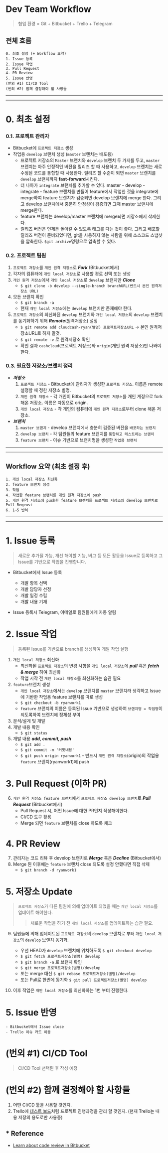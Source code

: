 # Dev Team Workflow
>협업 환경 = Git + Bitbucket + Trello + Telegram
## 전체 흐름
  ~~~
  0. 최초 설정 (+ Workflow 요약)
  1. Issue 등록
  2. Issue 작업
  3. Pull Request
  4. PR Review
  5. Issue 반영
  (번외 #1) CI/CD Tool
  (번외 #2) 함께 결정해야 할 사항들
  ~~~
-----------------------------------
-----------------------------------  
# 0. 최초 설정
### 0.1. 프로젝트 관리자
- Bitbucket에 `프로젝트 저장소` 생성
- 작업용 `develop` 브랜치 생성 (`master` 브랜치는 배포용)
  - 프로젝트 저장소의 `Master` 브랜치와 `develop` 브랜치 두 가지를 두고, `master` 브랜치는 아주 안정적인 버전을 릴리즈 할 때 사용하고, `develop` 브랜치는 새로 수정된 코드를 통합할 때 사용한다. 릴리즈 할 수준이 되면 `master` 브랜치를 `develop` 브랜치까지 **fast-forward**시킨다.
  - 더 나아가 `integrate` 브랜치를 추가할 수 있다. master - develop - integrate - feature 브랜치를 만들어 feature에서 작업한 것을 integrate에 merge하여 feature 브랜치가 검증되면 develop 브랜치에 merge 한다. 그리고 develop 브랜치에서 충분히 안정성이 검증되면 그때 master 브랜치에 merge한다.
  - feature 브랜치는 develop/master 브랜치에 merge되면 저장소에서 삭제한다.
  - 릴리즈 버전은 언제든 돌아갈 수 있도록 태그를 다는 것이 좋다. 그리고 배포할 릴리즈 버전이 준비되었다면, git을 사용하지 않는 사람을 위해 소스코드 스냅샷을 압축한다. `$git archive`명령으로 압축할 수 있다.

### 0.2. 프로젝트 팀원
1. `프로젝트 저장소`를 `개인 원격 저장소`로 ***Fork*** (Bitbucket에서)
2. 각자의 컴퓨터에 `개인 local 저장소`로 사용할 경로 선택 또는 생성
3. `개인 원격 저장소`에서 `개인 local 저장소`로 `develop` 브랜치만 ***Clone***
    - `$ git clone -b develop --single-branch branchURL(반드시 본인 원격저장소 URL)`
4. 모든 브랜치 확인
    - `$ git branch -a`
    - 현재 `개인 local 저장소`에는 `develop` 브랜치만 존재해야 한다. 
5. `프로젝트 저장소`의 최신화된 `develop` 브랜치와 `개인 local 저장소`의 `develop` 브랜치를 동기화하기 위해 ***Remote***(원격저장소) 설정
    - `$ git remote add cloudcash-ryan(별명) 프로젝트저장소URL` -> 본인 원격저장소URL로 하지 말것.
    - `$ git remote -v` 로 원격저장소 확인
    - 확인 결과 `cashcloud`(프로젝트 저장소)와 `origin`(개인 원격 저장소)만 나와야 한다.

### 0.3. 필요한 저장소/브랜치 정리
- ***저장소***
    1. `프로젝트 저장소` - Bitbucket에 관리자가 생성한 `프로젝트 저장소`. 이름은 remote 설정할 때 정한 저장소 별명.
    2. `개인 원격 저장소` - 각 개인이 Bitbucket의 `프로젝트 저장소`를 개인 계정으로 fork 해온 저장소. 이름은 자동으로 origin.
    3. `개인 local 저장소` - 각 개인의 컴퓨터에 `개인 원격 저장소`로부터 clone 해온 저장소. 
- ***브랜치***
    1. `master 브랜치` - develop 브랜치에서 충분히 검증된 버전을 `배포하는 브랜치`
    2. `develop 브랜치` - 각 팀원들의 feature 브랜치를 `통합하고 테스트하는 브랜치`
    3. `feature 브랜치` - 이슈 기반으로 브랜치명을 생성한 `작업용 브랜치`

-----------------------------------
-----------------------------------
## Workflow 요약 (최초 설정 후)
~~~
1. 개인 local 저장소 최신화
2. feature 브랜치 생성
3. 작업    
4. 작업한 feature 브랜치를 개인 원격 저장소에 push
5. 개인 원격 저장소에 push한 feature 브랜치를 프로젝트 저장소의 develop 브랜치로 Pull Reqeust
6. 1~5 반복
~~~
-----------------------------------
-----------------------------------

# 1. Issue 등록
>새로운 추가될 가능, 개선 해야할 기능, 버그 등 모든 활동을 Issue로 등록하고 그 Issue를 기반으로 작업을 진행합니다.  

- Bitbucket에서 Issue 등록
  - 개발 항목 선택
  - 개발 담당자 선정
  - 개발 일정 수립
  - 개발 내용 기재

- Issue 등록시 Telegram, 이메일로 팀원들에게 자동 알림

# 2. Issue 작업
>등록된 Issue를 기반으로 branch를 생성하여 개발 작업 실행

1. `개인 local 저장소` 최신화
    - 최신화된 `프로젝트 저장소`의 변경 사항을 `개인 local 저장소`에 ***pull*** 혹은 ***fetch & merge*** 하여 최신화
    - 작업 시작 전 `개인 local 저장소`를 최신화하는 습관 필요
2. `feature`브랜치 생성
    - `개인 local 저장소`에서는 `develop` 브랜치를 `master` 브랜치라 생각하고 Issue에 기반한 작업용 feature 브랜치를 따로 생성
    - `$ git checkout -b ryanwork1`
    - `feature` 브랜치의 이름은 등록된 Issue 기반으로 생성하여 `브랜치명 = 작업명`이 되도록하여 브랜치에 정체성 부여
3. 분석/설계 및 개발
4. 개발 내용 확인
    - `$ git status`
5. 개발 내용 ***add, commit, push***
    - `$ git add .`
    - `$ git commit -m '커밋내용'`
    - `$ git push origin ryanwork1` - 반드시 `개인 원격 저장소`(origin)의 작업용 `feature` 브랜치(ryanwork1)에 push 

# 3. Pull Request (이하 PR)
6. `개인 원격 저장소 feature 브랜치`에서 `프로젝트 저장소 develop 브랜치`로 ***Pull Request*** (Bitbucket에서)
    - Pull Request 시, 어떤 Issue에 대한 PR인지 작성해야한다.
    - CI/CD 도구 활용
    - Merge 되면 `feature` 브랜치를 close 하도록 체크
    
# 4. PR Review
7. 관리자는 코드 리뷰 후 develop 브랜치로 ***Merge*** 혹은 ***Decline*** (Bitbucket에서)
8. Merge 된 이후에는 `feature` 브랜치 close 되도록 설정 안했다면 직접 삭제 
    - `$ git branch -d ryanwork1`
    
# 5. 저장소 Update
>`프로젝트 저장소`가 다른 팀원에 의해 업데이트 되었을 때는 `개인 local 저장소`를 업데이트 해야한다.
>>새로운 작업을 하기 전 `개인 local 저장소`를 업데이트하는 습관 필요.

9. 팀원들에 의해 업데이트된 `프로젝트 저장소`의 `develop` 브랜치로 부터 `개인 local 저장소`의 `develop` 브랜치 동기화. 
    - 우선 HEAD가 `develop` 브랜치에 위치하도록 `$ git checkout develop`
    - `$ git fetch 프로젝트저장소(별명) develop`
    - `$ git branch -a` 로 브랜치 확인
    - `$ git merge 프로젝트저장소(별명)/develop`
    - 또는 merge 대신 `$ git rebase 프로젝트저장소(별명)/develop`
    - 또는 Pull로 한번에 동기화 `$ git pull 프로젝트저장소(별명) develop`

10. 이후 작업은 `개인 local 저장소`를 최신화하는 1번 부터 진행한다.

# 5. Issue 반영
    - Bitbucket에서 Issue close
    - Trello 이슈 카드 이동
    
# (번외 #1) CI/CD Tool
>CI/CD Tool 선택된 후 작성 예정

# (번외 #2) 함께 결정해야 할 사항들
1. 어떤 CI/CD 툴을 사용할 것인지.
2. Trello에 [테스트 보드](https://trello.com/b/SnsW6FEh/bitbucket-%EC%97%B0%EB%8F%99-%ED%85%8C%EC%8A%A4%ED%8A%B8)처럼 프로젝트 진행과정을 관리 할 것인지. (현재 Trello는 내용 저장의 용도로만 사용중)


## * Reference
- [Learn about code review in Bitbucket](https://www.atlassian.com/git/tutorials/learn-about-code-review-in-bitbucket-cloud)
